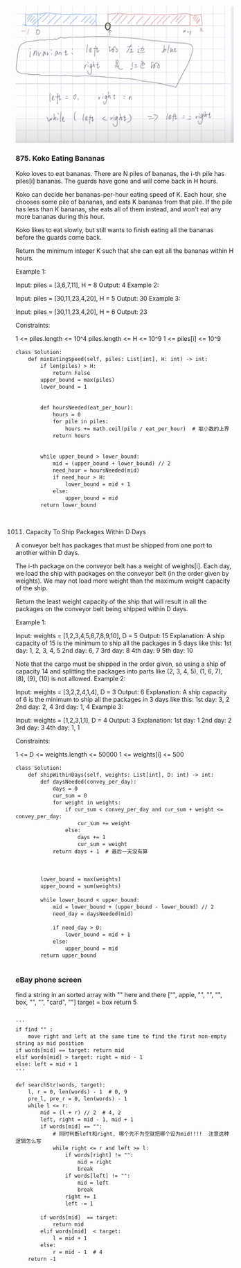 ![Avatar](https://github.com/benxiaoliu/notes/blob/master/Algorithm/images/binary%20search.jpg)


### 875. Koko Eating Bananas

Koko loves to eat bananas.  There are N piles of bananas, the i-th pile has piles[i] bananas.  The guards have gone and will come back in H hours.

Koko can decide her bananas-per-hour eating speed of K.  Each hour, she chooses some pile of bananas, and eats K bananas from that pile.  If the pile has less than K bananas, she eats all of them instead, and won't eat any more bananas during this hour.

Koko likes to eat slowly, but still wants to finish eating all the bananas before the guards come back.

Return the minimum integer K such that she can eat all the bananas within H hours.

 

Example 1:

Input: piles = [3,6,7,11], H = 8
Output: 4
Example 2:

Input: piles = [30,11,23,4,20], H = 5
Output: 30
Example 3:

Input: piles = [30,11,23,4,20], H = 6
Output: 23
 

Constraints:

1 <= piles.length <= 10^4
piles.length <= H <= 10^9
1 <= piles[i] <= 10^9

```python3
class Solution:
    def minEatingSpeed(self, piles: List[int], H: int) -> int:
        if len(piles) > H:
            return False
        upper_bound = max(piles)
        lower_bound = 1
        
        
        def hoursNeeded(eat_per_hour):
            hours = 0
            for pile in piles:
                hours += math.ceil(pile / eat_per_hour)  # 取小数的上界
            return hours
        
        
        while upper_bound > lower_bound:
            mid = (upper_bound + lower_bound) // 2
            need_hour = hoursNeeded(mid)
            if need_hour > H:
                lower_bound = mid + 1
            else:
                upper_bound = mid
        return lower_bound
        
        
```


1011. Capacity To Ship Packages Within D Days

A conveyor belt has packages that must be shipped from one port to another within D days.

The i-th package on the conveyor belt has a weight of weights[i].  Each day, we load the ship with packages on the conveyor belt (in the order given by weights). We may not load more weight than the maximum weight capacity of the ship.

Return the least weight capacity of the ship that will result in all the packages on the conveyor belt being shipped within D days.

 

Example 1:

Input: weights = [1,2,3,4,5,6,7,8,9,10], D = 5
Output: 15
Explanation: 
A ship capacity of 15 is the minimum to ship all the packages in 5 days like this:
1st day: 1, 2, 3, 4, 5
2nd day: 6, 7
3rd day: 8
4th day: 9
5th day: 10

Note that the cargo must be shipped in the order given, so using a ship of capacity 14 and splitting the packages into parts like (2, 3, 4, 5), (1, 6, 7), (8), (9), (10) is not allowed. 
Example 2:

Input: weights = [3,2,2,4,1,4], D = 3
Output: 6
Explanation: 
A ship capacity of 6 is the minimum to ship all the packages in 3 days like this:
1st day: 3, 2
2nd day: 2, 4
3rd day: 1, 4
Example 3:

Input: weights = [1,2,3,1,1], D = 4
Output: 3
Explanation: 
1st day: 1
2nd day: 2
3rd day: 3
4th day: 1, 1
 

Constraints:

1 <= D <= weights.length <= 50000
1 <= weights[i] <= 500

```python3
class Solution:
    def shipWithinDays(self, weights: List[int], D: int) -> int:
        def daysNeeded(convey_per_day):
            days = 0
            cur_sum = 0
            for weight in weights:
                if cur_sum < convey_per_day and cur_sum + weight <= convey_per_day:
                    cur_sum += weight
                else:
                    days += 1
                    cur_sum = weight
            return days + 1  # 最后一天没有算
        
        
        
        lower_bound = max(weights)
        upper_bound = sum(weights)
        
        while lower_bound < upper_bound:
            mid = lower_bound + (upper_bound - lower_bound) // 2
            need_day = daysNeeded(mid)
          
            if need_day > D:
                lower_bound = mid + 1
            else:
                upper_bound = mid
        return upper_bound
      
```


### eBay phone screen 

find a string in an sorted array with "" here and there
["", apple, "", "", "", box, "", "", "card", ""]
target = box
return 5


```python3

'''
if find "" :
    move right and left at the same time to find the first non-empty string as mid position
if words[mid] == target: return mid
elif words[mid] > target: right = mid - 1
else: left = mid + 1
'''

def searchStr(words, target):
    l, r = 0, len(words) - 1  # 0, 9
    pre_l, pre_r = 0, len(words) - 1
    while l <= r:  
        mid = (l + r) // 2  # 4, 2
        left, right = mid - 1, mid + 1
        if words[mid] == "":
            # 同时判断left和right, 哪个先不为空就把哪个设为mid!!!!  注意这种逻辑怎么写
            while right <= r and left >= l:
                if words[right] != "":
                    mid = right
                    break
                if words[left] != "":
                    mid = left
                    break
                right += 1
                left -= 1

        if words[mid]  == target:
            return mid
        elif words[mid]  < target:
            l = mid + 1
        else:
            r = mid - 1  # 4
    return -1
```
